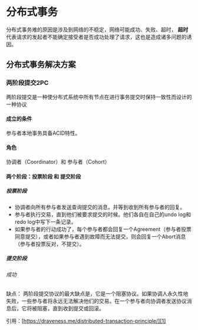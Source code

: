 # 分布式事务
分布式事务难的原因是涉及到网络的不稳定，网络可能成功、失败、超时，
**超时**代表请求的发起者不能确定接受者是否成功处理了请求，这也是造成诸多问题的诱因。
## 分布式事务解决方案
### 两阶段提交2PC
两阶段提交是一种使分布式系统中所有节点在进行事务提交时保持一致性而设计的一种协议
#### 成立的条件
参与者本地事务具备ACID特性。
####  角色
协调者（Coordinator）和 参与者（Cohort）
#### 两个阶段：投票阶段 和 提交阶段
##### 投票阶段
- 协调者向所有参与者发送查询提交的消息，并等到收到所有参与者的回复。
- 参与者执行交易，直到他们被要求提交的时候。他们各自在自己的undo log和redo log中写下一条记录。
- 如果参与者的行动成功了，每个参与者都会回复一个Agreement（参与者投票同意提交），或者如果参与者遇到故障而无法提交，则会回复一个Abort消息（参与者投票反对，不提交）。
##### 提交阶段
###### 成功

缺点：
两阶段提交协议的最大缺点是，它是一个阻塞协议。如果协调人永久性地失败，一些参与者将永远无法解决他们的交易。在一个参与者向协调者发送协议消息后，它将被阻塞，直到收到提交或回滚。


引用：[https://draveness.me/distributed-transaction-principle/][1]

[1]:	https://draveness.me/distributed-transaction-principle/